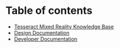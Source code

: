 # Table of contents

* [Tesseract Mixed Reality Knowledge Base](README.md)
* [Design Documentation](https://docs.tesseract.in/design/)
* [Developer Documentation](https://docs.tesseract.in/develop/)
